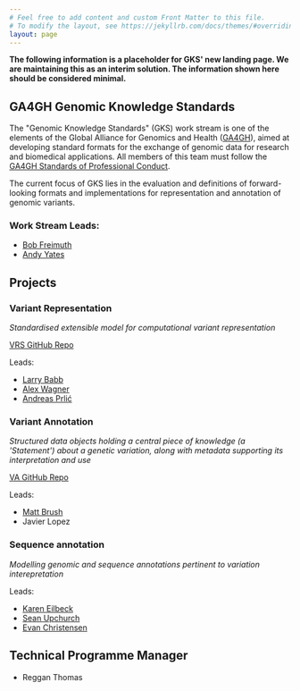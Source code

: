 ```yaml
---
# Feel free to add content and custom Front Matter to this file.
# To modify the layout, see https://jekyllrb.com/docs/themes/#overriding-theme-defaults
layout: page
---
```

**The following information is a placeholder for GKS' new landing page. We are maintaining this as an interim solution. The information shown here should be considered minimal.**

## GA4GH Genomic Knowledge Standards

The "Genomic Knowledge Standards" (GKS) work stream is one of the elements of the Global Alliance for Genomics and Health ([GA4GH](http://ga4gh.org)), aimed at developing standard formats for the exchange of genomic data for research and biomedical applications. All members of this team must follow the [GA4GH Standards of Professional Conduct]( https://docs.google.com/document/d/1fQbKUuk_sfnzU0kTHU71KYF1suzzHoZVhBfao9Omsj0/edit).

The current focus of GKS lies in the evaluation and definitions of forward-looking formats and implementations for representation and annotation of genomic variants.

### Work Stream Leads:
- [Bob Freimuth](http://www.mayo.edu/research/faculty/freimuth-robert-r-ph-d/bio-00027248)
- [Andy Yates](https://www.ebi.ac.uk/about/people/andy-yates)

## Projects

### Variant Representation

_Standardised extensible model for computational variant representation_

[VRS GitHub Repo](https://github.com/ga4gh/vrs)

Leads:
- [Larry Babb](https://www.clinicalgenome.org/about/people/staff/larry-babb/)
- <a rel="me" href="https://genomic.social/@a">Alex Wagner</a>
- [Andreas Prlić](http://www.spice-3d.org/)

### Variant Annotation

_Structured data objects holding a central piece of knowledge (a 'Statement') about a genetic variation, along with metadata supporting its interpretation and use_

[VA GitHub Repo](https://github.com/ga4gh/va-spec)

Leads:
- [Matt Brush](http://www.ohsu.edu/xd/education/library/about/staff-directory/matthew-brush.cfm)
- Javier Lopez

### Sequence annotation

_Modelling genomic and sequence annotations pertinent to variation interepretation_

Leads:
- [Karen Eilbeck](https://bioscience.utah.edu/faculty/eilbeck/)
- [Sean Upchurch](https://directory.caltech.edu/personnel/sau)
- [Evan Christensen](https://faculty.utah.edu/u6007369-EVAN_GABRIEL_CHRISTENSEN/research/index.hml)

## Technical Programme Manager
- Reggan Thomas
